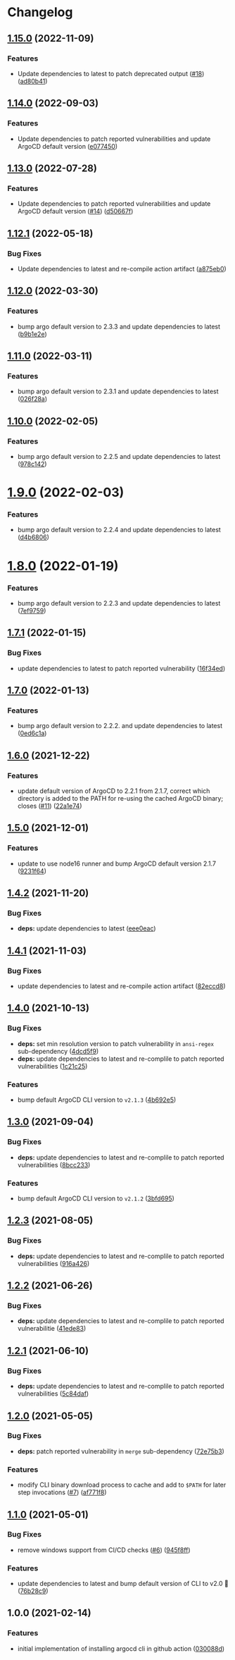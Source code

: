 # Changelog

## [1.15.0](https://github.com/clowdhaus/argo-cd-action/compare/v1.14.0...v1.15.0) (2022-11-09)

### Features

* Update dependencies to latest to patch deprecated output ([#18](https://github.com/clowdhaus/argo-cd-action/issues/18)) ([ad80b41](https://github.com/clowdhaus/argo-cd-action/commit/ad80b41e0afdbfac6d225fa204cfed4fa030c3c3))

## [1.14.0](https://github.com/clowdhaus/argo-cd-action/compare/v1.13.0...v1.14.0) (2022-09-03)

### Features

* Update dependencies to patch reported vulnerabilities and update ArgoCD default version ([e077450](https://github.com/clowdhaus/argo-cd-action/commit/e07745084b869e312a56ee3ea164405d5c3762c5))

## [1.13.0](https://github.com/clowdhaus/argo-cd-action/compare/v1.12.1...v1.13.0) (2022-07-28)

### Features

* Update dependencies to patch reported vulnerabilities and update ArgoCD default version ([#14](https://github.com/clowdhaus/argo-cd-action/issues/14)) ([d50667f](https://github.com/clowdhaus/argo-cd-action/commit/d50667fb4ae02b54e35e13d7dea683a03b94dba9))

## [1.12.1](https://github.com/clowdhaus/argo-cd-action/compare/v1.12.0...v1.12.1) (2022-05-18)

### Bug Fixes

* Update dependencies to latest and re-compile action artifact ([a875eb0](https://github.com/clowdhaus/argo-cd-action/commit/a875eb0197a51dcbaabfe45c05e089c26ba0b9dd))

## [1.12.0](https://github.com/clowdhaus/argo-cd-action/compare/v1.11.0...v1.12.0) (2022-03-30)

### Features

* bump argo default version to 2.3.3 and update dependencies to latest ([b9b1e2e](https://github.com/clowdhaus/argo-cd-action/commit/b9b1e2e2542f6bbf8a5bb308ed67b7ca270c9ee2))

## [1.11.0](https://github.com/clowdhaus/argo-cd-action/compare/v1.10.0...v1.11.0) (2022-03-11)

### Features

* bump argo default version to 2.3.1 and update dependencies to latest ([026f28a](https://github.com/clowdhaus/argo-cd-action/commit/026f28aaa927108277b43ce4cc80e58c95193e06))

## [1.10.0](https://github.com/clowdhaus/argo-cd-action/compare/v1.9.0...v1.10.0) (2022-02-05)


### Features

* bump argo default version to 2.2.5 and update dependencies to latest ([978c142](https://github.com/clowdhaus/argo-cd-action/commit/978c142e0cd457fd1cb8b044f52686ff978251c3))

# [1.9.0](https://github.com/clowdhaus/argo-cd-action/compare/v1.8.0...v1.9.0) (2022-02-03)

### Features

* bump argo default version to 2.2.4 and update dependencies to latest ([d4b6806](https://github.com/clowdhaus/argo-cd-action/commit/d4b68066719e1d296e4e054c5eee8e8482025dd6))

# [1.8.0](https://github.com/clowdhaus/argo-cd-action/compare/v1.7.1...v1.8.0) (2022-01-19)

### Features

* bump argo default version to 2.2.3 and update dependencies to latest ([7ef9759](https://github.com/clowdhaus/argo-cd-action/commit/7ef9759f1c8e510c8a6171fcef0bfe85795f91ac))

## [1.7.1](https://github.com/clowdhaus/argo-cd-action/compare/v1.7.0...v1.7.1) (2022-01-15)

### Bug Fixes

* update dependencies to latest to patch reported vulnerability ([16f34ed](https://github.com/clowdhaus/argo-cd-action/commit/16f34ed6f8a2e1dca1676cb03003b561abcfc61c))

## [1.7.0](https://github.com/clowdhaus/argo-cd-action/compare/v1.6.0...v1.7.0) (2022-01-13)

### Features

* bump argo default version to 2.2.2. and update dependencies to latest ([0ed6c1a](https://github.com/clowdhaus/argo-cd-action/commit/0ed6c1a65fbe7eae9902c5ddaaae89b336ac5da3))

## [1.6.0](https://github.com/clowdhaus/argo-cd-action/compare/v1.5.0...v1.6.0) (2021-12-22)

### Features

* update default version of ArgoCD to 2.2.1 from 2.1.7, correct which directory is added to the PATH for re-using the cached ArgoCD binary; closes ([#11](https://github.com/clowdhaus/argo-cd-action/issues/11)) ([22a1e74](https://github.com/clowdhaus/argo-cd-action/commit/22a1e74b6e2d1418c232b6a310a4c8655d659cd1))

## [1.5.0](https://github.com/clowdhaus/argo-cd-action/compare/v1.4.2...v1.5.0) (2021-12-01)

### Features

* update to use node16 runner and bump ArgoCD default version 2.1.7 ([9231f64](https://github.com/clowdhaus/argo-cd-action/commit/9231f64f5d6f09abea249712323a91afd760c5dd))

## [1.4.2](https://github.com/clowdhaus/argo-cd-action/compare/v1.4.1...v1.4.2) (2021-11-20)

### Bug Fixes

* **deps:** update dependencies to latest ([eee0eac](https://github.com/clowdhaus/argo-cd-action/commit/eee0eac82e1ca95c90f345dd672885fa10415b4e))

## [1.4.1](https://github.com/clowdhaus/argo-cd-action/compare/v1.4.0...v1.4.1) (2021-11-03)

### Bug Fixes

* update dependencies to latest and re-compile action artifact ([82eccd8](https://github.com/clowdhaus/argo-cd-action/commit/82eccd8ad421eb6b2512bbe23593a2b06b97ce66))

## [1.4.0](https://github.com/clowdhaus/argo-cd-action/compare/v1.3.0...v1.4.0) (2021-10-13)

### Bug Fixes

* **deps:** set min resolution version to patch vulnerability in `ansi-regex` sub-dependency ([4dcd5f9](https://github.com/clowdhaus/argo-cd-action/commit/4dcd5f9f887f50ca5746d01d9bbe1b35f651d418))
* **deps:** update dependencies to latest and re-complile to patch reported vulnerabilities ([1c21c25](https://github.com/clowdhaus/argo-cd-action/commit/1c21c256e9f1e6065a48b42d6617108e74557dd8))

### Features

* bump default ArgoCD CLI version to `v2.1.3` ([4b692e5](https://github.com/clowdhaus/argo-cd-action/commit/4b692e5bce2114a35b6573ef42b28383c5dfeda0))

## [1.3.0](https://github.com/clowdhaus/argo-cd-action/compare/v1.2.3...v1.3.0) (2021-09-04)

### Bug Fixes

* **deps:** update dependencies to latest and re-complile to patch reported vulnerabilities ([8bcc233](https://github.com/clowdhaus/argo-cd-action/commit/8bcc2339ce6ed62aa79a190382ec0fcd1e5cb9ab))

### Features

* bump default ArgoCD CLI version to `v2.1.2` ([3bfd695](https://github.com/clowdhaus/argo-cd-action/commit/3bfd69507f4c5273c45edd4f2d1d021fe0138437))

## [1.2.3](https://github.com/clowdhaus/argo-cd-action/compare/v1.2.2...v1.2.3) (2021-08-05)

### Bug Fixes

* **deps:** update dependencies to latest and re-complile to patch reported vulnerabilities ([916a426](https://github.com/clowdhaus/argo-cd-action/commit/916a4264f1a3bfb4aae99a7ae68e22b0d73763ab))

## [1.2.2](https://github.com/clowdhaus/argo-cd-action/compare/v1.2.1...v1.2.2) (2021-06-26)

### Bug Fixes

* **deps:** update dependencies to latest and re-complile to patch reported vulnerabilitie ([41ede83](https://github.com/clowdhaus/argo-cd-action/commit/41ede83551244da4d31ec1b121840528f453391c))

## [1.2.1](https://github.com/clowdhaus/argo-cd-action/compare/v1.2.0...v1.2.1) (2021-06-10)

### Bug Fixes

* **deps:** update dependencies to latest and re-complile to patch reported vulnerabilities ([5c84daf](https://github.com/clowdhaus/argo-cd-action/commit/5c84daf6de8b9269af34c26ba360ff2e65e3ed93))

## [1.2.0](https://github.com/clowdhaus/argo-cd-action/compare/v1.1.0...v1.2.0) (2021-05-05)

### Bug Fixes

* **deps:** patch reported vulnerability in `merge` sub-dependency ([72e75b3](https://github.com/clowdhaus/argo-cd-action/commit/72e75b3e54fad2cf01ce87257d9df1b1f2e50cb7))

### Features

* modify CLI binary download process to cache and add to `$PATH` for later step invocations ([#7](https://github.com/clowdhaus/argo-cd-action/issues/7)) ([af771f8](https://github.com/clowdhaus/argo-cd-action/commit/af771f8061df48a77e8569dd692f053b72610f9e))

## [1.1.0](https://github.com/clowdhaus/argo-cd-action/compare/v1.0.0...v1.1.0) (2021-05-01)

### Bug Fixes

* remove windows support from CI/CD checks ([#6](https://github.com/clowdhaus/argo-cd-action/issues/6)) ([945f8ff](https://github.com/clowdhaus/argo-cd-action/commit/945f8fff9ec6b9fefcf336adb90bea71ad558ca0))

### Features

* update dependencies to latest and bump default version of CLI to v2.0 :tada: ([76b28c9](https://github.com/clowdhaus/argo-cd-action/commit/76b28c9b051bd375c6ae4ffb39e6fb8f0f43e2ee))

## 1.0.0 (2021-02-14)

### Features

* initial implementation of installing argocd cli in github action ([030088d](https://github.com/clowdhaus/argo-cd-action/commit/030088d5a446a1febf366020ce3bd944f422cc97))
